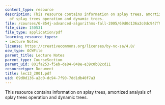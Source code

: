 ```yaml
---
content_type: resource
description: This resource contains information on splay trees, amortized analysis
  of splay trees operation and dynamic trees.
file: /courses/6-854j-advanced-algorithms-fall-2005/69d0d136a2c0dc947f907dd1db40f7a3_lec13_2001.pdf
file_size: 150531
file_type: application/pdf
learning_resource_types:
- Lecture Notes
license: https://creativecommons.org/licenses/by-nc-sa/4.0/
ocw_type: OCWFile
parent_title: Lecture Notes
parent_type: CourseSection
parent_uid: 801fa253-f5eb-de84-048e-e39c0b02cd11
resourcetype: Document
title: lec13_2001.pdf
uid: 69d0d136-a2c0-dc94-7f90-7dd1db40f7a3
---
```

This resource contains information on splay trees, amortized analysis of splay trees operation and dynamic trees.